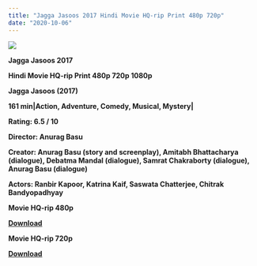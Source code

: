 ```yaml
---
title: "Jagga Jasoos 2017 Hindi Movie HQ-rip Print 480p 720p"
date: "2020-10-06"
---
```


[**![](https://1.bp.blogspot.com/-U6XuB0ZeWqY/Xs3zztaFKQI/AAAAAAAACPE/a0S--EWVtJ0ea2iDd2XVT25CJ63UzR_0wCLcBGAsYHQ/s1600/jaggaj.jpg)**](https://1.bp.blogspot.com/-U6XuB0ZeWqY/Xs3zztaFKQI/AAAAAAAACPE/a0S--EWVtJ0ea2iDd2XVT25CJ63UzR_0wCLcBGAsYHQ/s1600/jaggaj.jpg)

 **Jagga Jasoos 2017**

**Hindi Movie HQ-rip Print 480p 720p 1080p**

**Jagga Jasoos (2017)**

**161 min|Action, Adventure, Comedy, Musical, Mystery|**

**Rating: 6.5 / 10** 

**Director: Anurag Basu**

**Creator: Anurag Basu (story and screenplay), Amitabh Bhattacharya (dialogue), Debatma Mandal (dialogue), Samrat Chakraborty (dialogue), Anurag Basu (dialogue)**

**Actors: Ranbir Kapoor, Katrina Kaif, Saswata Chatterjee, Chitrak Bandyopadhyay**

 **Movie HQ-rip 480p** 

**[Download](https://royalfitness.xyz/archives/2048)** 

 **Movie HQ-rip 720p** 

**[Download](https://royalfitness.xyz/archives/2050)**
